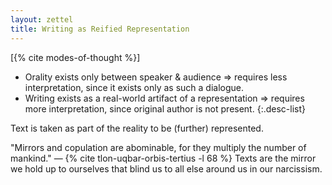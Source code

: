 ```yaml
---
layout: zettel
title: Writing as Reified Representation
---
```


[{% cite modes-of-thought %}]
- Orality exists only between speaker & audience => requires less
  interpretation, since it exists only as such a dialogue.
- Writing exists as a real-world artifact of a representation => requires more
  interpretation, since original author is not present.
{:.desc-list}

Text is taken as part of the reality to be (further) represented.

"Mirrors and copulation are abominable, for they multiply the number of
mankind." — {% cite tlon-uqbar-orbis-tertius -l 68 %} Texts are the mirror
we hold up to ourselves that blind us to all else around us in our narcissism.

